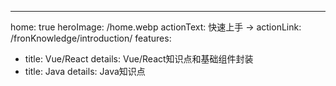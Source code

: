 ---
home: true
heroImage: /home.webp
actionText: 快速上手 →
actionLink: /fronKnowledge/introduction/
features:
- title: Vue/React
  details: Vue/React知识点和基础组件封装
- title: Java
  details: Java知识点
